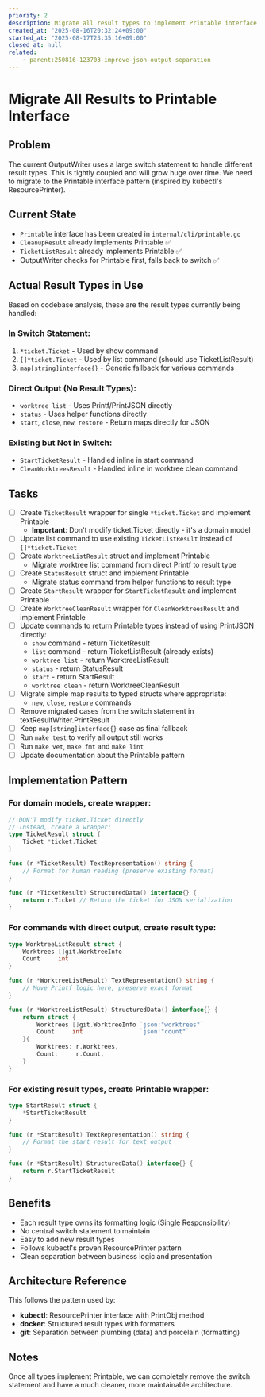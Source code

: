 ```yaml
---
priority: 2
description: Migrate all result types to implement Printable interface to eliminate switch statement
created_at: "2025-08-16T20:32:24+09:00"
started_at: "2025-08-17T23:35:16+09:00"
closed_at: null
related:
    - parent:250816-123703-improve-json-output-separation
---
```


# Migrate All Results to Printable Interface

## Problem
The current OutputWriter uses a large switch statement to handle different result types. This is tightly coupled and will grow huge over time. We need to migrate to the Printable interface pattern (inspired by kubectl's ResourcePrinter).

## Current State
- `Printable` interface has been created in `internal/cli/printable.go`
- `CleanupResult` already implements Printable ✅
- `TicketListResult` already implements Printable ✅
- OutputWriter checks for Printable first, falls back to switch ✅

## Actual Result Types in Use
Based on codebase analysis, these are the result types currently being handled:

### In Switch Statement:
1. `*ticket.Ticket` - Used by show command
2. `[]*ticket.Ticket` - Used by list command (should use TicketListResult)
3. `map[string]interface{}` - Generic fallback for various commands

### Direct Output (No Result Types):
- `worktree list` - Uses Printf/PrintJSON directly
- `status` - Uses helper functions directly
- `start`, `close`, `new`, `restore` - Return maps directly for JSON

### Existing but Not in Switch:
- `StartTicketResult` - Handled inline in start command
- `CleanWorktreesResult` - Handled inline in worktree clean command

## Tasks
- [ ] Create `TicketResult` wrapper for single `*ticket.Ticket` and implement Printable
  - **Important**: Don't modify ticket.Ticket directly - it's a domain model
- [ ] Update list command to use existing `TicketListResult` instead of `[]*ticket.Ticket`
- [ ] Create `WorktreeListResult` struct and implement Printable
  - Migrate worktree list command from direct Printf to result type
- [ ] Create `StatusResult` struct and implement Printable
  - Migrate status command from helper functions to result type
- [ ] Create `StartResult` wrapper for `StartTicketResult` and implement Printable
- [ ] Create `WorktreeCleanResult` wrapper for `CleanWorktreesResult` and implement Printable
- [ ] Update commands to return Printable types instead of using PrintJSON directly:
  - `show` command - return TicketResult
  - `list` command - return TicketListResult (already exists)
  - `worktree list` - return WorktreeListResult
  - `status` - return StatusResult
  - `start` - return StartResult
  - `worktree clean` - return WorktreeCleanResult
- [ ] Migrate simple map results to typed structs where appropriate:
  - `new`, `close`, `restore` commands
- [ ] Remove migrated cases from the switch statement in textResultWriter.PrintResult
- [ ] Keep `map[string]interface{}` case as final fallback
- [ ] Run `make test` to verify all output still works
- [ ] Run `make vet`, `make fmt` and `make lint`
- [ ] Update documentation about the Printable pattern

## Implementation Pattern

### For domain models, create wrapper:
```go
// DON'T modify ticket.Ticket directly
// Instead, create a wrapper:
type TicketResult struct {
    Ticket *ticket.Ticket
}

func (r *TicketResult) TextRepresentation() string {
    // Format for human reading (preserve existing format)
}

func (r *TicketResult) StructuredData() interface{} {
    return r.Ticket // Return the ticket for JSON serialization
}
```

### For commands with direct output, create result type:
```go
type WorktreeListResult struct {
    Worktrees []git.WorktreeInfo
    Count     int
}

func (r *WorktreeListResult) TextRepresentation() string {
    // Move Printf logic here, preserve exact format
}

func (r *WorktreeListResult) StructuredData() interface{} {
    return struct {
        Worktrees []git.WorktreeInfo `json:"worktrees"`
        Count     int                `json:"count"`
    }{
        Worktrees: r.Worktrees,
        Count:     r.Count,
    }
}
```

### For existing result types, create Printable wrapper:
```go
type StartResult struct {
    *StartTicketResult
}

func (r *StartResult) TextRepresentation() string {
    // Format the start result for text output
}

func (r *StartResult) StructuredData() interface{} {
    return r.StartTicketResult
}
```

## Benefits
- Each result type owns its formatting logic (Single Responsibility)
- No central switch statement to maintain
- Easy to add new result types
- Follows kubectl's proven ResourcePrinter pattern
- Clean separation between business logic and presentation

## Architecture Reference
This follows the pattern used by:
- **kubectl**: ResourcePrinter interface with PrintObj method
- **docker**: Structured result types with formatters
- **git**: Separation between plumbing (data) and porcelain (formatting)

## Notes
Once all types implement Printable, we can completely remove the switch statement and have a much cleaner, more maintainable architecture.